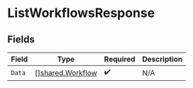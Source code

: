 # ListWorkflowsResponse


## Fields

| Field                                                       | Type                                                        | Required                                                    | Description                                                 |
| ----------------------------------------------------------- | ----------------------------------------------------------- | ----------------------------------------------------------- | ----------------------------------------------------------- |
| `Data`                                                      | [][shared.Workflow](../../../pkg/models/shared/workflow.md) | :heavy_check_mark:                                          | N/A                                                         |